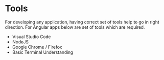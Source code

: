 # Tools

For developing any application, having correct set of tools help to go in right direction.
For Angular apps below are set of tools which are required.

* Visual Studio Code
* NodeJS
* Google Chrome / Firefox
* Basic Terminal Understanding
